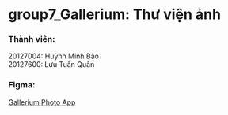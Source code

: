 # group7_Gallerium: Thư viện ảnh


### Thành viên:
20127004: Huỳnh Minh Bảo <br />
20127600: Lưu Tuấn Quân

### Figma: 
[Gallerium Photo App](https://www.figma.com/file/ylLpfeG0tmvj3cnD58y9Li/Mobile-Photo-App?node-id=20%3A284&t=J5ICa8YzA69q15Z7-1)
